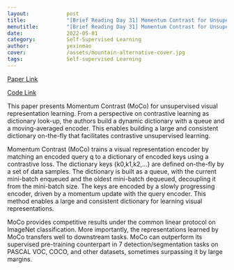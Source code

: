 ```yaml
---
layout:            post
title:             "[Brief Reading Day 31] Momentum Contrast for Unsupervised Visual Representation Learning"
menutitle:         "[Brief Reading Day 31] Momentum Contrast for Unsupervised Visual Representation Learning"
date:              2022-05-01
category:          Self-Supervised Learning
author:            yexinmao
cover:             /assets/mountain-alternative-cover.jpg
tags:              Self-supervised Learning
---
```


[Paper Link](https://arxiv.org/pdf/1911.05722)

[Code Link](https://github.com/facebookresearch/moco)

This paper presents Momentum Contrast (MoCo) for unsupervised visual representation learning. From a perspective on contrastive learning as dictionary look-up, the authors build a dynamic dictionary with a queue and a moving-averaged encoder. This enables building a large and consistent dictionary on-the-fly that facilitates contrastive unsupervised learning.

Momentum Contrast (MoCo) trains a visual representation encoder by matching an encoded query q to a dictionary of encoded keys using a contrastive loss. The dictionary keys {k0,k1,k2,...} are defined on-the-fly by a set of data samples. The dictionary is built as a queue, with the current mini-batch enqueued and the oldest mini-batch dequeued, decoupling it from the mini-batch size. The keys are encoded by a slowly progressing encoder, driven by a momentum update with the query encoder. This method enables a large and consistent dictionary for learning visual representations.

MoCo provides competitive results under the common linear protocol on ImageNet classification. More importantly, the representations learned by MoCo transfers well to downstream tasks. MoCo can outperform its supervised pre-training counterpart in 7 detection/segmentation tasks on PASCAL VOC, COCO, and other datasets, sometimes surpassing it by large margins.
